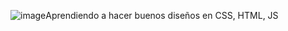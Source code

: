 ![image](https://github.com/Cde571/WeatherApp00/assets/127961203/7314d6a3-ce0f-481c-9ed2-d6858fa85e77)Aprendiendo a hacer buenos diseños en CSS, HTML, JS



